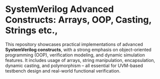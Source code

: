 # SystemVerilog Advanced Constructs: Arrays, OOP, Casting, Strings etc.,

This repository showcases practical implementations of advanced **SystemVerilog constructs**, with a strong emphasis on object-oriented programming (OOP), verification modeling, and dynamic simulation features. It includes usage of arrays, string manipulation, encapsulation, dynamic casting, and polymorphism – all essential for UVM-based testbench design and real-world functional verification.
